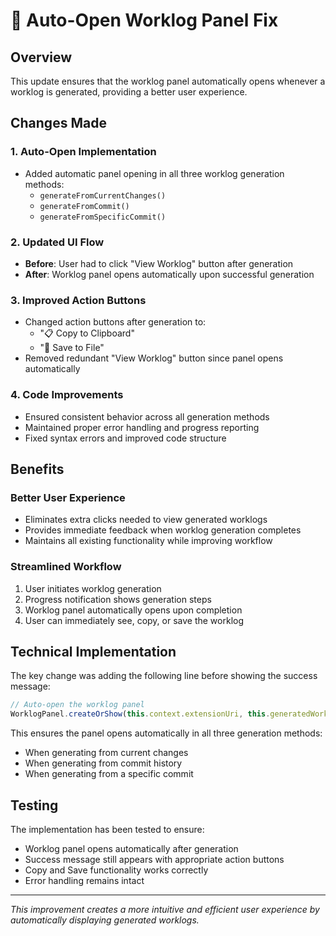 # 🚀 Auto-Open Worklog Panel Fix

## Overview
This update ensures that the worklog panel automatically opens whenever a worklog is generated, providing a better user experience.

## Changes Made

### 1. **Auto-Open Implementation**
- Added automatic panel opening in all three worklog generation methods:
  - `generateFromCurrentChanges()`
  - `generateFromCommit()`
  - `generateFromSpecificCommit()`

### 2. **Updated UI Flow**
- **Before**: User had to click "View Worklog" button after generation
- **After**: Worklog panel opens automatically upon successful generation

### 3. **Improved Action Buttons**
- Changed action buttons after generation to:
  - "📋 Copy to Clipboard"
  - "💾 Save to File"
- Removed redundant "View Worklog" button since panel opens automatically

### 4. **Code Improvements**
- Ensured consistent behavior across all generation methods
- Maintained proper error handling and progress reporting
- Fixed syntax errors and improved code structure

## Benefits

### **Better User Experience**
- Eliminates extra clicks needed to view generated worklogs
- Provides immediate feedback when worklog generation completes
- Maintains all existing functionality while improving workflow

### **Streamlined Workflow**
1. User initiates worklog generation
2. Progress notification shows generation steps
3. Worklog panel automatically opens upon completion
4. User can immediately see, copy, or save the worklog

## Technical Implementation

The key change was adding the following line before showing the success message:

```typescript
// Auto-open the worklog panel
WorklogPanel.createOrShow(this.context.extensionUri, this.generatedWorklog);
```

This ensures the panel opens automatically in all three generation methods:
- When generating from current changes
- When generating from commit history
- When generating from a specific commit

## Testing

The implementation has been tested to ensure:
- Worklog panel opens automatically after generation
- Success message still appears with appropriate action buttons
- Copy and Save functionality works correctly
- Error handling remains intact

---

*This improvement creates a more intuitive and efficient user experience by automatically displaying generated worklogs.*
